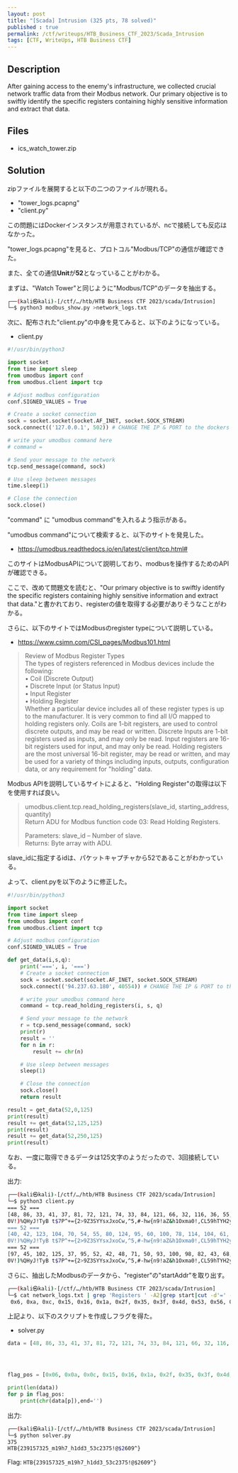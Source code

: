 ```yaml
---
layout: post
title: "[Scada] Intrusion (325 pts, 78 solved)"
published : true
permalink: /ctf/writeups/HTB_Business_CTF_2023/Scada_Intrusion
tags: [CTF, WriteUps, HTB Business CTF]
---
```

## Description
After gaining access to the enemy's infrastructure, we collected crucial network traffic data from their Modbus network. Our primary objective is to swiftly identify the specific registers containing highly sensitive information and extract that data.

## Files
- ics_watch_tower.zip

## Solution
zipファイルを展開すると以下の二つのファイルが現れる。

- "tower_logs.pcapng"
- "client.py"

この問題にはDockerインスタンスが用意されているが、ncで接続しても反応はなかった。

"tower_logs.pcapng"を見ると、プロトコル"Modbus/TCP"の通信が確認できた。

また、全ての通信**Unit**が**52**となっていることがわかる。

まずは、"Watch Tower"と同じように"Modbus/TCP"のデータを抽出する。

```sh
┌──(kali㉿kali)-[/ctf/…/htb/HTB Business CTF 2023/scada/Intrusion]
└─$ python3 modbus_show.py >network_logs.txt
```

次に、配布された"client.py"の中身を見てみると、以下のようになっている。

- client.py

```python
#!/usr/bin/python3

import socket
from time import sleep
from umodbus import conf
from umodbus.client import tcp

# Adjust modbus configuration
conf.SIGNED_VALUES = True

# Create a socket connection
sock = socket.socket(socket.AF_INET, socket.SOCK_STREAM)
sock.connect(('127.0.0.1', 502)) # CHANGE THE IP & PORT to the dockers instance

# write your umodbus command here
# command =

# Send your message to the network
tcp.send_message(command, sock)

# Use sleep between messages
time.sleep(1)

# Close the connection
sock.close()
```

"command" に "umodbus command"を入れるよう指示がある。

"umodbus command"について検索すると、以下のサイトを発見した。

- https://umodbus.readthedocs.io/en/latest/client/tcp.html#

このサイトはModbusAPIについて説明しており、modbusを操作するためのAPIが確認できる。

ここで、改めて問題文を読むと、"Our primary objective is to swiftly identify the specific registers containing highly sensitive information and extract that data."と書かれており、registerの値を取得する必要がありそうなことがわかる。

さらに、以下のサイトではModbusのregister typeについて説明している。

- https://www.csimn.com/CSI_pages/Modbus101.html

> Review of Modbus Register Types  
> The types of registers referenced in Modbus devices include the following:  
> • Coil (Discrete Output)  
> • Discrete Input (or Status Input)  
> • Input Register  
> • Holding Register  
> Whether a particular device includes all of these register types is up to the manufacturer. It is very common to find all I/O mapped to holding registers only. Coils are 1-bit registers, are used to control discrete outputs, and may be read or written. Discrete Inputs are 1-bit registers used as inputs, and may only be read. Input registers are 16-bit registers used for input, and may only be read. Holding registers are the most universal 16-bit register, may be read or written, and may be used for a variety of things including inputs, outputs, configuration data, or any requirement for "holding" data.

Modbus APIを説明しているサイトによると、"Holding Register"の取得は以下を使用すれば良い。

> umodbus.client.tcp.read_holding_registers(slave_id, starting_address, quantity)  
> Return ADU for Modbus function code 03: Read Holding Registers.
> 
> Parameters:	slave_id – Number of slave.  
> Returns:	Byte array with ADU.

slave_idに指定するidは、パケットキャプチャから52であることがわかっている。

よって、client.pyを以下のように修正した。

```python
#!/usr/bin/python3

import socket
from time import sleep
from umodbus import conf
from umodbus.client import tcp

# Adjust modbus configuration
conf.SIGNED_VALUES = True

def get_data(i,s,q):
    print('===', i, '===')
    # Create a socket connection
    sock = socket.socket(socket.AF_INET, socket.SOCK_STREAM)
    sock.connect(('94.237.63.180', 40554)) # CHANGE THE IP & PORT to the dockers instance

    # write your umodbus command here
    command = tcp.read_holding_registers(i, s, q)

    # Send your message to the network
    r = tcp.send_message(command, sock)
    print(r)
    result = ''
    for n in r:
        result += chr(n)

    # Use sleep between messages
    sleep(1)

    # Close the connection
    sock.close()
    return result

result = get_data(52,0,125)
print(result)
result += get_data(52,125,125)
print(result)
result += get_data(52,250,125)
print(result)
```

なお、一度に取得できるデータは125文字のようだったので、3回接続している。

出力:

```sh
┌──(kali㉿kali)-[/ctf/…/htb/HTB Business CTF 2023/scada/Intrusion]
└─$ python3 client.py
=== 52 ===
[48, 86, 33, 41, 37, 81, 72, 121, 74, 33, 84, 121, 66, 32, 116, 36, 55, 80, 94, 43, 61, 123, 50, 62, 57, 90, 51, 83, 89, 89, 115, 120, 74, 120, 111, 67, 119, 44, 94, 53, 44, 35, 45, 104, 119, 123, 110, 57, 33, 97, 90, 38, 104, 49, 79, 120, 109, 97, 48, 33, 44, 67, 76, 53, 57, 104, 84, 89, 72, 50, 121, 119, 43, 110, 56, 57, 79, 55, 100, 82, 77, 39, 64, 51, 122, 113, 50, 121, 62, 53, 82, 85, 91, 68, 44, 95, 109, 79, 76, 66, 119, 33, 102, 110, 49, 82, 54, 80, 84, 32, 41, 60, 103, 40, 50, 100, 58, 56, 52, 53, 62, 112, 81, 57, 121]
0V!)%QHyJ!TyB t$7P^+={2>9Z3SYYsxJxoCw,^5,#-hw{n9!aZ&h1Oxma0!,CL59hTYH2yw+n89O7dRM'@3zq2y>5RU[D,_mOLBw!fn1R6PT )<g(2d:845>pQ9y
=== 52 ===
[40, 42, 123, 104, 70, 54, 55, 80, 124, 95, 60, 100, 78, 114, 104, 61, 119, 73, 49, 100, 100, 42, 65, 51, 119, 57, 114, 54, 51, 49, 45, 56, 68, 44, 52, 68, 48, 113, 95, 71, 66, 50, 93, 53, 46, 93, 109, 54, 51, 46, 51, 59, 117, 77, 99, 32, 41, 98, 90, 38, 62, 40, 120, 51, 62, 57, 63, 81, 50, 95, 37, 51, 59, 65, 81, 65, 70, 114, 50, 45, 48, 51, 109, 73, 90, 55, 83, 94, 108, 53, 33, 95, 33, 71, 64, 78, 36, 108, 67, 50, 54, 48, 77, 76, 126, 86, 57, 73, 75, 40, 78, 42, 101, 87, 94, 49, 121, 98, 98, 41, 54, 59, 89, 65, 107]
0V!)%QHyJ!TyB t$7P^+={2>9Z3SYYsxJxoCw,^5,#-hw{n9!aZ&h1Oxma0!,CL59hTYH2yw+n89O7dRM'@3zq2y>5RU[D,_mOLBw!fn1R6PT )<g(2d:845>pQ9y(*{hF67P|_<dNrh=wI1dd*A3w9r631-8D,4D0q_GB2]5.]m63.3;uMc )bZ&>(x3>9?Q2_%3;AQAFr2-03mIZ7S^l5!_!G@N$lC260ML~V9IK(N*eW^1ybb)6;YAk
=== 52 ===
[97, 45, 102, 125, 37, 95, 52, 42, 48, 71, 50, 93, 100, 98, 82, 43, 68, 71, 57, 48, 87, 105, 71, 101, 101, 65, 52, 115, 103, 117, 74, 63, 111, 76, 101, 77, 43, 109, 110, 32, 101, 83, 99, 82, 68, 70, 92, 108, 83, 74, 121, 60, 35, 108, 88, 89, 37, 66, 39, 39, 62, 95, 71, 63, 102, 125, 35, 42, 101, 67, 80, 100, 110, 37, 85, 81, 35, 73, 99, 80, 106, 45, 126, 38, 71, 36, 54, 90, 87, 91, 42, 112, 35, 50, 72, 32, 80, 32, 107, 104, 97, 71, 96, 102, 94, 66, 92, 106, 103, 104, 66, 47, 73, 125, 106, 114, 64, 93, 75, 90, 74, 124, 100, 35, 49]
0V!)%QHyJ!TyB t$7P^+={2>9Z3SYYsxJxoCw,^5,#-hw{n9!aZ&h1Oxma0!,CL59hTYH2yw+n89O7dRM'@3zq2y>5RU[D,_mOLBw!fn1R6PT )<g(2d:845>pQ9y(*{hF67P|_<dNrh=wI1dd*A3w9r631-8D,4D0q_GB2]5.]m63.3;uMc )bZ&>(x3>9?Q2_%3;AQAFr2-03mIZ7S^l5!_!G@N$lC260ML~V9IK(N*eW^1ybb)6;YAka-f}%_4*0G2]dbR+DG90WiGeeA4sguJ?oLeM+mn eScRDF\lSJy<#lXY%B''>_G?f}#*eCPdn%UQ#IcPj-~&G$6ZW[*p#2H P khaG`f^B\jghB/I}jr@]KZJ|d#1
```

さらに、抽出したModbusのデータから、"register"の"startAddr"を取り出す。

```sh
┌──(kali㉿kali)-[/ctf/…/htb/HTB Business CTF 2023/scada/Intrusion]
└─$ cat network_logs.txt | grep 'Registers ' -A2|grep start|cut -d'=' -f2|sed -z 's/\n/,/g'
 0x6, 0xa, 0xc, 0x15, 0x16, 0x1a, 0x2f, 0x35, 0x3f, 0x4d, 0x53, 0x56, 0x59, 0x5f, 0x60, 0x68, 0x7b, 0x80, 0x83, 0x86, 0x8b, 0x8f, 0x90, 0x91, 0x99, 0xa3, 0xa8, 0xad, 0xb3, 0xc1, 0xce, 0xd2, 0xd6, 0xd7, 0xdb, 0xdd, 0xe0, 0xe1, 0xe2, 0xe7, 0xef, 0xfd,                                             
```

上記より、以下のスクリプトを作成しフラグを得た。

- solver.py

```python
data = [48, 86, 33, 41, 37, 81, 72, 121, 74, 33, 84, 121, 66, 32, 116, 36, 55, 80, 94, 43, 61, 123, 50, 62, 57, 90, 51, 83, 89, 89, 115, 120, 74, 120, 111, 67, 119, 44, 94, 53, 44, 35, 45, 104, 119, 123, 110, 57, 33, 97, 90, 38, 104, 49, 79, 120, 109, 97, 48, 33, 44, 67, 76, 53, 57, 104, 84, 89, 72, 50, 121, 119, 43, 110, 56, 57, 79, 55, 100, 82, 77, 39, 64, 51, 122, 113, 50, 121, 62, 53, 82, 85, 91, 68, 44, 95, 109, 79, 76, 66, 119, 33, 102, 110, 49, 82, 54, 80, 84, 32, 41, 60, 103, 40, 50, 100, 58, 56, 52, 53, 62, 112, 81, 57, 121, 40, 42, 123, 104, 70, 54, 55, 80, 124, 95, 60, 100, 78, 114, 104, 61, 119, 73, 49, 100, 100, 42, 65, 51, 119, 57, 114, 54, 51, 49, 45, 56, 68, 44, 52, 68, 48, 113, 95, 71, 66, 50, 93, 53, 46, 93, 109, 54, 51, 46, 51, 59, 117, 77, 99, 32, 41, 98, 90, 38, 62, 40, 120, 51, 62, 57, 63, 81, 50, 95, 37, 51, 59, 65, 81, 65, 70, 114, 50, 45, 48, 51, 109, 73, 90, 55, 83, 94, 108, 53, 33, 95, 33, 71, 64, 78, 36, 108, 67, 50, 54, 48, 77, 76, 126, 86, 57, 73, 75, 40, 78, 42, 101, 87, 94, 49, 121, 98, 98, 41, 54, 59, 89, 65, 107, 97, 45, 102, 125, 37, 95, 52, 42, 48, 71, 50, 93, 100, 98, 82, 43, 68, 71, 57, 48, 87, 105, 71, 101, 101, 65, 52, 115, 103, 117, 74, 63, 111, 76, 101, 77, 43, 109, 110, 32, 101, 83, 99, 82, 68, 70, 92, 108, 83, 74, 121, 60, 35, 108, 88, 89, 37, 66, 39, 39, 62, 95, 71, 63, 102, 125, 35, 42, 101, 67, 80, 100, 110, 37, 85, 81, 35, 73, 99, 80, 106, 45, 126, 38, 71, 36, 54, 90, 87, 91, 42, 112, 35, 50, 72, 32, 80, 32, 107, 104, 97, 71, 96, 102, 94, 66, 92, 106, 103, 104, 66, 47, 73, 125, 106, 114, 64, 93, 75, 90, 74, 124, 100, 35, 49]




flag_pos = [0x06, 0x0a, 0x0c, 0x15, 0x16, 0x1a, 0x2f, 0x35, 0x3f, 0x4d, 0x53, 0x56, 0x59, 0x5f, 0x60, 0x68, 0x7b, 0x80, 0x83, 0x86, 0x8b, 0x8f, 0x90, 0x91, 0x99, 0xa3, 0xa8, 0xad, 0xb3, 0xc1, 0xce, 0xd2, 0xd6, 0xd7, 0xdb, 0xdd, 0xe0, 0xe1, 0xe2, 0xe7, 0xef, 0xfd]

print(len(data))
for p in flag_pos:
    print(chr(data[p]),end='')
```

出力:
```sh
┌──(kali㉿kali)-[/ctf/…/htb/HTB Business CTF 2023/scada/Intrusion]
└─$ python solver.py
375
HTB{239157325_m19h7_h1dd3_53c2375!@$2609^}
```

Flag: `HTB{239157325_m19h7_h1dd3_53c2375!@$2609^}`